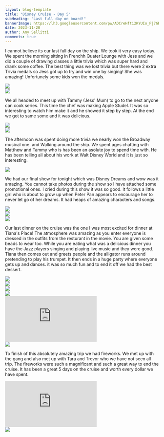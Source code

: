 ```yaml
---
layout: blog-template
title: "Disney Cruise - Day 5"
subHeading: "Last full day on board!"
bannerImage: https://lh3.googleusercontent.com/pw/ADCreHfti2KYUIo_Pj7GRYUldPEeS8P8rR_WvTbXBHogn4nUKIQTXKEcfgUYtEdj8F3vLDMaWGBrd3Q0jB6Ga1MTUJ9c1vIUlOX8MF8fawwsqBVWJHqUoIzt=w2400
date: 2023-11-20
author: Amy Sellitti
comments: true
---
```


I cannot believe its our last full day on the ship. We took it very easy today. We spent the morning sitting in Frenchh Quater Lounge with Jess and we did a couple of drawing classes a little trivia which was super hard and drank some coffee. The best thing was we lost trivia but there were 2 extra Trivia medals so Jess got up to try and win one by singing! She was amazing! Unfortunely some kids won the medals.

<div class="center-image"><img src="https://lh3.googleusercontent.com/pw/ABLVV84GlBIlEKIZC6YqQt5M_0DZEM5FFsoZXQHX-Y1JEZvl0kkfMJ0GanC__njqSR9Qsy5KcxsPAwi3hy1ff7JtfSVKoelto8EwpAOEk8aDXn5j4Pb6FRVM=w2400" /></div>
<div class="center-image"><img src="https://lh3.googleusercontent.com/pw/ABLVV87U3ZvdyPRrhRyzWJZU0iG2pnOfKhQsl5YG-t-D-mmnLN9TZxGavaLLjZIdMXvEZC5Yb3LnyN21aE_GciFE4TepnrKOKM7u1updWm6GSvyMpAmavvGD=w2400" /></div>

We all headed to meet up with Tammy (Jess' Mum) to go to the next anyone can cook series. This time the chef was making Apple Studel. It was so interesting to watch him make it and he showed it step by step. At the end we got to same some and it was delicious. 

<div class="center-image"><img src="https://lh3.googleusercontent.com/pw/ABLVV87tDCt4Ng4WhVUX5V6T_Ockb3jvcnDiXaAcHd775bAWM_D7Sj3QP0mrOB_AWSXS6_EI6y2MaOHI6XIwIAwzWnlv-C0yWK5JvlAh3KE2iG3YmXFEaQGY=w2400" /></div>
<div class="center-image"><img src="https://lh3.googleusercontent.com/pw/ABLVV84Y4Q3XTsdCdR0uYQRapra8MaP7VFtNtmsDAlQpK755Y3eOEOXBbP3ZFmMR3YlTemhv3Oq45wxWF6UitkaVARfyHGFcsBHUx_TP2nXZFT4d5sGO2Fq8=w2400" /></div>

The afternoon was spent doing more trivia we nearly won the Broadway musical one. and Walking around the ship. We spent ages chatting with Matthew and Tammy who is has been an asolute joy to spend time with. He has been telling all about his work at Walt Disney World and it is just so interesting. 

<div class="center-image"><img src="https://lh3.googleusercontent.com/pw/ABLVV876d5-HFAUMCzZirNxpbVYJ9wUthmljR2__iJPM1pQjtk4CduJ0q1yOLN5dc5oBRnaeutD8To0nOf2GsZ4oQev5zAYBVSrGyYD7LpJyZo7lmMFIOlRo=w2400" /></div>

We had our final show for tonight which was Disney Dreams and wow was it amazing. You cannot take photos during the show so I have attached some promotional ones. I cried during this show it was so good. It follows a little girl who is about to grow up when Peter Pan appears to encourage her to never let go of her dreams. It had heaps of amazing characters and songs. 

<div class="center-image"><img src="https://cdn1.parksmedia.wdprapps.disney.com/resize/mwImage/1/800/450/75/vision-dam/digital/parks-platform/parks-global-assets/disney-cruise-line/entertainment/dreams/Disney_Dreams-16x9.jpg?2023-10-18T17:03:00+00:00" /></div>
<div class="center-image"><img src="https://www.browniebites.net/photos/2011/disney/disney-cruise-line-golden-mickeys-3.jpg" /></div>

<div class="center-image"><img src="https://disneycruiselineblog.com/wp-content/uploads/2018/02/DCL-Disney-Dreams-Enchanted-Classic-Lion-King-1.jpg" /></div>

Our last dinner on the cruise was the one I was most excited for dinner at Tiana's Place! The atmosphere was amazing as you enter everyone is dressed in the outfits from the resturant in the movie. You are given some beads to wear too. While you are eating what was a delicious dinner you have the Jazz players singing and playing live music and they were good. Tiana then comes out and greets people and the alligator runs around pretending to play his trumpet. It then ends in a huge party where everyone gets up and dances. it was so much fun and to end it off we had the best dessert. 

<div class="center-image"><img src="https://lh3.googleusercontent.com/pw/ABLVV86jxvZSV0ZFoOuYqiWVTquE2ceD1lcPsedYKpkYsSJcXDr-42ptGEJcbT02vnJugLc-IAkllr1t7Bkz_cg_3OqvZ2wA8mgqc5V3a76twXsWUfuuXwY7=w2400" /></div>
<div class="center-image"><img src="https://lh3.googleusercontent.com/pw/ABLVV84_4FBAwNxso0E9jierco03rqto60qrBBjJ-e129IL9tZie0xylO7Rr7SXusTB_jIZLqGfjuWs3NwqMmEkJoW9B_Tb9yCz-knCFjKuTgEEvnLOpvEl1=w2400" /></div>
<div class="center-image"><img src="https://lh3.googleusercontent.com/pw/ABLVV87v_Kmcr5e-JRkDgKb3Hb01Z8_UlTj1pGmFH5fJ5QZ4trv9NbeK5iGXIm8QZOB6oJ7iQ9LWvVmVQed_jhE0QzxHAgfZLdYmz6jjCKM4SuitRMLcCFTt=w2400" /></div>

<div class="center-image"><img src="https://lh3.googleusercontent.com/pw/ABLVV852sz_MZzcSPbAqjDyS9GUcqqHVAiUjE_BME7LMy6Pq3-6t-EJP8eljYfHjz5kahwZ-hB_vSj9NsDmIW0jV3A2H09q1OPgQgYrtYQeaxxQ0XhiXX_zj=w2400" /></div>
<div class="center-video"><iframe src="https://www.youtube.com/embed/N7hcDzbgmi4" frameborder="0" allowfullscreen></iframe></div>

<div class="center-image"><img src="https://lh3.googleusercontent.com/pw/ABLVV872AnMb_-778D4SekbF6k4SAbyVkWJoo7CXq_rWFvpC_d5sCqXCLsMo-u5YkzQ7BT9tMlq8D7jeO_nR43dzVziiK9D54cC7YpK_T4z4XQj0Qbj8H7Qa=w2400" /></div>

To finish of this absolutely amazing trip we had fireworks. We met up with the gang and also met up with Tara and Trevor who we have not seen all trip. The fireworks were such a magnificant and such a great way to end the cruise. It has been a great 5 days on the cruise and worth every dollar we have spent. 


<div class="center-video"><iframe src="https://www.youtube.com/embed/TEHeLU2_YWw" frameborder="0" allowfullscreen></iframe></div>
<div class="center-image"><img src="https://lh3.googleusercontent.com/pw/ABLVV85OQLZNodM7UVoGFo3k4sAArHpdNoeYbPKgumPXGvrqfXntUeVDotoykH6VIj2SJPrMlAwagrPMNFPIsXL5CLz6ha-FySjRrybqblekS6avJmwUrdu1=w2400" /></div>
